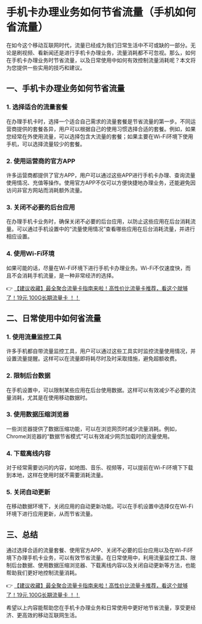 # 手机卡办理业务如何节省流量（手机如何省流量）

在如今这个移动互联网时代，流量已经成为我们日常生活中不可或缺的一部分。无论是刷视频、看新闻还是进行手机卡办理业务，流量消耗都不可忽视。那么，如何在手机卡办理业务时节省流量，以及日常使用中如何有效控制流量消耗呢？本文将为您提供一些实用的技巧和建议。

## 一、手机卡办理业务如何节省流量

### 1. 选择适合的流量套餐
在办理手机卡时，选择一个适合自己需求的流量套餐是节省流量的第一步。不同运营商提供的套餐各异，用户可以根据自己的使用习惯选择合适的套餐。例如，如果您经常在外使用流量，可以选择包含大流量的套餐；如果主要在Wi-Fi环境下使用手机，可以选择流量较少的套餐。

### 2. 使用运营商的官方APP
许多运营商都提供了官方APP，用户可以通过这些APP进行手机卡办理、查询流量使用情况、充值等操作。使用官方APP不仅可以方便快捷地办理业务，还能避免因访问非官方网站而消耗额外流量。

### 3. 关闭不必要的后台应用
在办理手机卡业务时，确保关闭不必要的后台应用，以防止这些应用在后台消耗流量。可以通过手机设置中的“流量使用情况”查看哪些应用在后台消耗流量，并进行相应设置。

### 4. 使用Wi-Fi环境
如果可能的话，尽量在Wi-Fi环境下进行手机卡办理业务。Wi-Fi不仅速度快，而且不会消耗手机流量，是一种非常经济的选择。

👉 [【建议收藏】最全聚合流量卡指南来啦！高性价比流量卡推荐，看这个就够了！19元 100G长期流量卡 ！！](https://bit.ly/Liuliangka)

## 二、日常使用中如何省流量

### 1. 使用流量监控工具
许多手机都自带流量监控工具，用户可以通过这些工具实时监控流量使用情况，并设置流量提醒。这样可以在流量即将耗尽时及时采取措施，避免超额收费。

### 2. 限制后台数据
在手机设置中，可以限制某些应用在后台使用数据。这样可以有效减少不必要的流量消耗，尤其是在使用移动数据时。

### 3. 使用数据压缩浏览器
一些浏览器提供了数据压缩功能，可以在浏览网页时减少流量消耗。例如，Chrome浏览器的“数据节省模式”可以有效减少网页加载时的流量使用。

### 4. 下载离线内容
对于经常需要访问的内容，如地图、音乐、视频等，可以提前在Wi-Fi环境下下载到本地，这样在使用时就不需要消耗流量。

### 5. 关闭自动更新
在移动数据环境下，关闭应用的自动更新功能。可以在手机设置中选择仅在Wi-Fi环境下进行应用更新，从而节省流量。

## 三、总结

通过选择合适的流量套餐、使用官方APP、关闭不必要的后台应用以及在Wi-Fi环境下办理手机卡业务，可以有效节省流量。在日常使用中，利用流量监控工具、限制后台数据、使用数据压缩浏览器、下载离线内容以及关闭自动更新等方法，也能帮助我们更好地控制流量消耗。

👉 [【建议收藏】最全聚合流量卡指南来啦！高性价比流量卡推荐，看这个就够了！19元 100G长期流量卡 ！！](https://bit.ly/Liuliangka)

希望以上内容能帮助您在手机卡办理业务和日常使用中更好地节省流量，享受更经济、更高效的移动互联网生活。